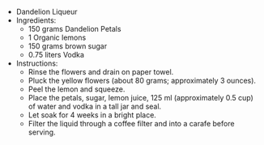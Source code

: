 - Dandelion Liqueur
- Ingredients: 
  * 150 grams Dandelion Petals 
  * 1 Organic lemons 
  * 150 grams brown sugar 
  * 0.75 liters Vodka
- Instructions: 
  * Rinse the flowers and drain on paper towel. 
  * Pluck the yellow flowers (about 80 grams; approximately 3 ounces). 
  * Peel the lemon and squeeze. 
  * Place the petals, sugar, lemon juice, 125 ml (approximately 0.5 cup) of water and vodka in a tall jar and seal. 
  * Let soak for 4 weeks in a bright place. 
  * Filter the liquid through a coffee filter and into a carafe before serving.